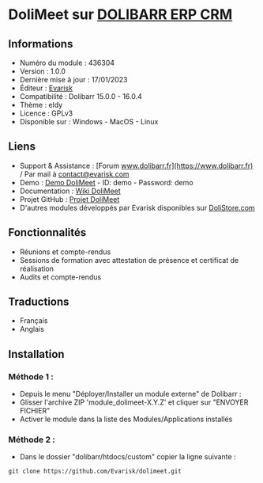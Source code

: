 # DoliMeet sur [DOLIBARR ERP CRM](https://www.dolibarr.org)

## Informations

- Numéro du module : 436304
- Version :  1.0.0
- Dernière mise à jour : 17/01/2023
- Éditeur : [Evarisk](https://www.evarisk.com)
- Compatibilité : Dolibarr 15.0.0 - 16.0.4
- Thème : eldy
- Licence : GPLv3
- Disponible sur : Windows - MacOS - Linux

## Liens

- Support & Assistance : [Forum www.dolibarr.fr](https://www.dolibarr.fr) / Par mail à contact@evarisk.com
- Demo : [Demo DoliMeet](https://www.demodoli.digirisk.com) - ID: demo - Password: demo
- Documentation : [Wiki DoliMeet](https://wiki.dolibarr.org/index.php/Module_DoliMeet)
- Projet GitHub : [Projet DoliMeet](https://github.com/Evarisk/dolimeet/projects?query=is%3Aopen)
- D'autres modules développés par Evarisk disponibles sur [DoliStore.com](https://www.dolistore.com)

## Fonctionnalités

- Réunions et compte-rendus
- Sessions de formation avec attestation de présence et certificat de réalisation
- Audits et compte-rendus

## Traductions

- Français
- Anglais

## Installation

### Méthode 1 :

- Depuis le menu "Déployer/Installer un module externe" de Dolibarr :
- Glisser l'archive ZIP 'module_dolimeet-X.Y.Z' et cliquer sur "ENVOYER FICHIER"
- Activer le module dans la liste des Modules/Applications installés

### Méthode 2 :

- Dans le dossier "dolibarr/htdocs/custom" copier la ligne suivante :
``` 
git clone https://github.com/Evarisk/dolimeet.git
```
